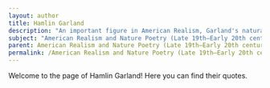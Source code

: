 ```yaml
---
layout: author
title: Hamlin Garland
description: "An important figure in American Realism, Garland's naturalistic poetry often depicted the struggles of rural life and the stark realities of nature, connecting it with the human condition."
subject: "American Realism and Nature Poetry (Late 19th–Early 20th century)"
parent: American Realism and Nature Poetry (Late 19th–Early 20th century)
permalink: /American Realism and Nature Poetry (Late 19th–Early 20th century)/authors/Hamlin-Garland/
---
```


Welcome to the page of Hamlin Garland! Here you can find their quotes.

